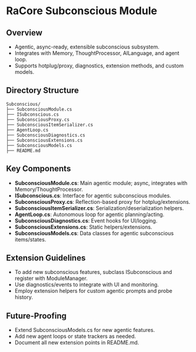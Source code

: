 # RaCore Subconscious Module

## Overview

* Agentic, async-ready, extensible subconscious subsystem.
* Integrates with Memory, ThoughtProcessor, AILanguage, and agent loop.
* Supports hotplug/proxy, diagnostics, extension methods, and custom models.

## Directory Structure

```
Subconscious/
├── SubconsciousModule.cs
├── ISubconscious.cs
├── SubconsciousProxy.cs
├── SubconsciousItemSerializer.cs
├── AgentLoop.cs
├── SubconsciousDiagnostics.cs
├── SubconsciousExtensions.cs
├── SubconsciousModels.cs
├── README.md
```

## Key Components

- **SubconsciousModule.cs**: Main agentic module; async, integrates with Memory/ThoughtProcessor.
- **ISubconscious.cs**: Interface for agentic subconscious modules.
- **SubconsciousProxy.cs**: Reflection-based proxy for hotplug/extensions.
- **SubconsciousItemSerializer.cs**: Serialization/deserialization helpers.
- **AgentLoop.cs**: Autonomous loop for agentic planning/acting.
- **SubconsciousDiagnostics.cs**: Event hooks for UI/logging.
- **SubconsciousExtensions.cs**: Static helpers/extensions.
- **SubconsciousModels.cs**: Data classes for agentic subconscious items/states.

## Extension Guidelines

- To add new subconscious features, subclass ISubconscious and register with ModuleManager.
- Use diagnostics/events to integrate with UI and monitoring.
- Employ extension helpers for custom agentic prompts and probe history.

## Future-Proofing

- Extend SubconsciousModels.cs for new agentic features.
- Add new agent loops or state trackers as needed.
- Document all new extension points in README.md.
